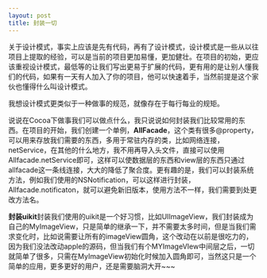 ```yaml
---
layout: post
title: 封装一切
---
```

关于设计模式，事实上应该是先有代码，再有了设计模式，设计模式是一些从以往项目上提取的经验，可以是当前的项目更加易懂，更加健壮。在项目的初始，更应该重视设计模式，最低等的让我们写出更易于扩展的代码，更有用的是让别人懂我们的代码，如果有一天有人加入了你的项目，他可以快速着手，当然前提是这个家伙也懂得什么叫设计模式。

我想设计模式更类似于一种做事的规范，就像存在于每行每业的规矩。

说说在Cocoa下做事我们可以做点什么，我只说说如何封装我们比较常用的东西。在项目的开始，我们创建一个单例，**AllFacade**，这个类有很多@property，可以用来存放我们需要的东西，多用于常驻内存的类，比如网络连接，netService，在其他的什么地方，我不用再导入头文件，直接可以使用Allfacade.netService即可，这样可以使数据层的东西和view层的东西只通过allfacade这一条线连接，大大的降低了聚合度。更有趣的是，我们可以封装系统方法，例如我们使用的NSNotification，可以这样进行封装，Allfacade.notificaton，就可以避免新旧版本，使用方法不一样，我们需要到处更改方法名。

**封装uikit**封装我们使用的uikit是一个好习惯，比如UIImageView，我们封装成为自己的MyImageView，只是简单的继承一下，并不需要太多时间，但是当我们需求变化时，比如说需要让所有的imageView圆角，这个改动在以前是很吃力的，因为我们没法改动apple的源码，但当我们有个MYImageVIew中间层之后，一切就简单了很多，只需在MyImageView初始化时候加入圆角即可，当然这只是一个简单的应用，更多更好的用户，还是需要脑洞大开~~~
